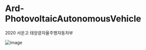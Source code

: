 # Ard-PhotovoltaicAutonomousVehicle
2020 서운고 태양광자율주행자동차부

![image](https://user-images.githubusercontent.com/65582244/132710351-a2ba2b4a-5235-4c8a-9b5f-70d1329ca628.png)

